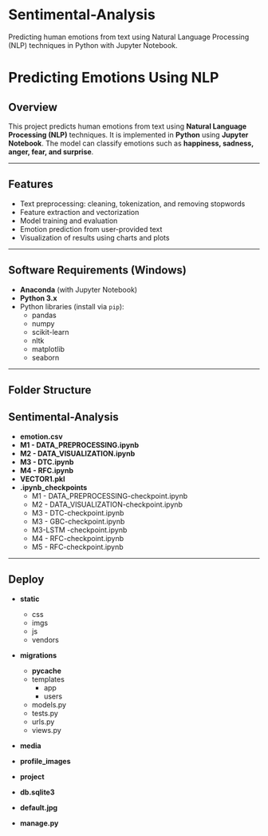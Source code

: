 # Sentimental-Analysis
Predicting human emotions from text using Natural Language Processing (NLP) techniques in Python with Jupyter Notebook.

# Predicting Emotions Using NLP

## Overview
This project predicts human emotions from text using **Natural Language Processing (NLP)** techniques. It is implemented in **Python** using **Jupyter Notebook**. The model can classify emotions such as **happiness, sadness, anger, fear, and surprise**.

---

## Features
- Text preprocessing: cleaning, tokenization, and removing stopwords
- Feature extraction and vectorization
- Model training and evaluation
- Emotion prediction from user-provided text
- Visualization of results using charts and plots

---

## Software Requirements (Windows)
- **Anaconda** (with Jupyter Notebook)
- **Python 3.x**
- Python libraries (install via `pip`):
  - pandas
  - numpy
  - scikit-learn
  - nltk
  - matplotlib
  - seaborn

---

## Folder Structure
## Sentimental-Analysis
- **emotion.csv**
- **M1 - DATA_PREPROCESSING.ipynb**
- **M2 - DATA_VISUALIZATION.ipynb**
- **M3 - DTC.ipynb**
- **M4 - RFC.ipynb**
- **VECTOR1.pkl**
- **.ipynb_checkpoints**
  - M1 - DATA_PREPROCESSING-checkpoint.ipynb
  - M2 - DATA_VISUALIZATION-checkpoint.ipynb
  - M3 - DTC-checkpoint.ipynb
  - M3 - GBC-checkpoint.ipynb
  - M3-LSTM -checkpoint.ipynb
  - M4 - RFC-checkpoint.ipynb
  - M5 - RFC-checkpoint.ipynb
 
--- 
## Deploy
- **static**
  - css
  - imgs
  - js
  - vendors
    
- **migrations**
  - __pycache__
  - templates
     - app
     - users
  - models.py
  - tests.py
  - urls.py
  - views.py

 - **media**
 - **profile_images**
 - **project**
 - **db.sqlite3**
 - **default.jpg**
 - **manage.py**
  
